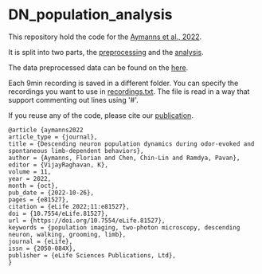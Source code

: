 # DN_population_analysis

This repository hold the code for the [Aymanns et al., 2022](https://elifesciences.org/articles/81527).

It is split into two parts, the [preprocessing](DN_population_analysis/preprocessing) and the [analysis](DN_population_analysis/analysis).

The data preprocessed data can be found on the [here](https://dataverse.harvard.edu/dataverse/DNs).

Each 9min recording is saved in a different folder.
You can specify the recordings you want to use in [recordings.txt](recordings.txt).
The file is read in a way that support commenting out lines using '#'.

If you reuse any of the code, please cite our [publication](https://elifesciences.org/articles/81527).
```
@article {aymanns2022
article_type = {journal},
title = {Descending neuron population dynamics during odor-evoked and spontaneous limb-dependent behaviors},
author = {Aymanns, Florian and Chen, Chin-Lin and Ramdya, Pavan},
editor = {VijayRaghavan, K},
volume = 11,
year = 2022,
month = {oct},
pub_date = {2022-10-26},
pages = {e81527},
citation = {eLife 2022;11:e81527},
doi = {10.7554/eLife.81527},
url = {https://doi.org/10.7554/eLife.81527},
keywords = {population imaging, two-photon microscopy, descending neuron, walking, grooming, limb},
journal = {eLife},
issn = {2050-084X},
publisher = {eLife Sciences Publications, Ltd},
}
```
